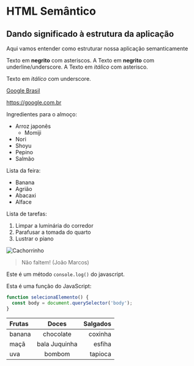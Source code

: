 # HTML Semântico
## Dando significado à estrutura da aplicação
Aqui vamos entender como estruturar nossa aplicação semanticamente

Texto em **negrito** com asteriscos.
A
Texto em __negrito__ com underline/underscore.
A
Texto em *itálico* com asterisco.

Texto em _itálico_ com underscore.

[Google Brasil](https://google.com.br)

<https://google.com.br>

Ingredientes para o almoço:
* Arroz japonês
  * Momiji
* Nori
* Shoyu
* Pepino
* Salmão

Lista da feira:
- Banana
- Agrião
- Abacaxi
- Alface

Lista de tarefas:
1. Limpar a luminária do corredor
3. Parafusar a tomada do quarto
4. Lustrar o piano

![Cachorrinho](https://pipz.com/static/images/blog/eddie.png)

> Não faltem!
> (João Marcos)

Este é um método `console.log()` do javascript.

Esta é uma função do JavaScript:
```javascript
function selecionaElemento() {
  const body = document.querySelector('body');
}
```


Frutas | Doces | Salgados
:----- | :-----: | -----:
banana | chocolate | coxinha
maçã | bala Juquinha | esfiha
uva | bombom | tapioca
